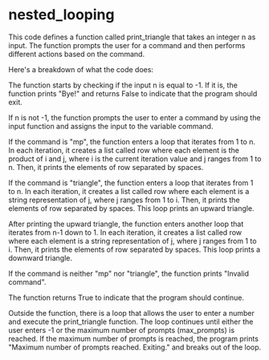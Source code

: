 # nested_looping

This code defines a function called print_triangle that takes an integer n as input. The function prompts the user for a command and then performs different actions based on the command.

Here's a breakdown of what the code does:

The function starts by checking if the input n is equal to -1. If it is, the function prints "Bye!" and returns False to indicate that the program should exit.

If n is not -1, the function prompts the user to enter a command by using the input function and assigns the input to the variable command.

If the command is "mp", the function enters a loop that iterates from 1 to n. In each iteration, it creates a list called row where each element is the product of i and j, where i is the current iteration value and j ranges from 1 to n. Then, it prints the elements of row separated by spaces.

If the command is "triangle", the function enters a loop that iterates from 1 to n. In each iteration, it creates a list called row where each element is a string representation of j, where j ranges from 1 to i. Then, it prints the elements of row separated by spaces. This loop prints an upward triangle.

After printing the upward triangle, the function enters another loop that iterates from n-1 down to 1. In each iteration, it creates a list called row where each element is a string representation of j, where j ranges from 1 to i. Then, it prints the elements of row separated by spaces. This loop prints a downward triangle.

If the command is neither "mp" nor "triangle", the function prints "Invalid command".

The function returns True to indicate that the program should continue.

Outside the function, there is a loop that allows the user to enter a number and execute the print_triangle function. The loop continues until either the user enters -1 or the maximum number of prompts (max_prompts) is reached. If the maximum number of prompts is reached, the program prints "Maximum number of prompts reached. Exiting." and breaks out of the loop.
